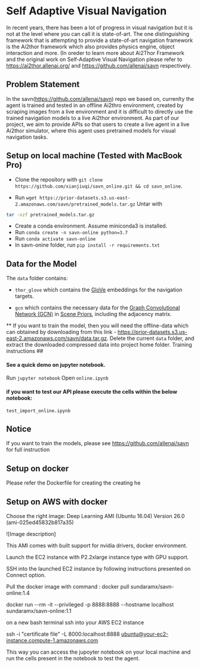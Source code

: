 # Self Adaptive Visual Navigation

In recent years, there has been a lot of progress in visual navigation but it is not at the level where you can call it is  state-of-art. The one distinguishing framework that is attempting to provide a state-of-art navigation framework is the Ai2thor framework which also provides physics engine, object interaction and more. (In oreder to learn more about Ai2Thor Framework  and the original work on Self-Adaptive Visual Navigation please refer to https://ai2thor.allenai.org/ and https://github.com/allenai/savn respectively.

## Problem Statement
In the savn(https://github.com/allenai/savn) repo we based on, currenlty the agent is trained and tested in an offline Ai2thro environment, created by scraping images from a live environment and it is difficult to directly use the trained navigation models to a live Ai2thor environment. As part of our project, we aim to provide APIs so that users to create a live agent in a live Ai2thor simulator, where this agent uses pretrained models for visual navigation tasks. 


## Setup on local machine (Tested with MacBook Pro)

- Clone the repository with `git clone https://github.com/xianjiuqi/savn_online.git && cd savn_online`.

- Run `wget https://prior-datasets.s3.us-east-2.amazonaws.com/savn/pretrained_models.tar.gz`
Untar with
```bash
tar -xzf pretrained_models.tar.gz
```
- Create a conda environment. Assume miniconda3 is installed.
- Run `conda create -n savn-online python=3.7`
- Run `conda activate savn-online`
- In savn-onine folder, run `pip install -r requirements.txt`


## Data for the Model
The `data` folder contains:

- `thor_glove` which contains the [GloVe](https://nlp.stanford.edu/projects/glove/) embeddings for the navigation targets.

- `gcn` which contains the necessary data for the [Graph Convolutional Network (GCN)](https://arxiv.org/abs/1609.02907) in [Scene Priors](https://arxiv.org/abs/1810.06543), including the adjacency matrix.

** If you want to train the model, then you will need the offline-data which can obtained by downloading from this link - https://prior-datasets.s3.us-east-2.amazonaws.com/savn/data.tar.gz. Delete the current `data` folder, and extract the downloaded compressed data into project home folder. Training instructions ##

#### See a quick demo on jupyter notebook.
Run `jupyter notebook`
Open `online.ipynb`

#### if you want to test our API please execute the cells within the below notebook:

`test_import_online.ipynb`


## Notice
If you want to train the models, please see https://github.com/allenai/savn for full instruction


## Setup on docker 

Please refer the Dockerfile for creating the creating he 



## Setup on AWS with docker 

Choose the right image:
Deep Learning AMI (Ubuntu 16.04) Version 26.0 (ami-025ed45832b817a35)

![Image description]


This AMI comes with built support for nvidia drivers, docker environment.

Launch the EC2 instance with P2.2xlarge instance type with GPU support.

SSH into the launched EC2 instance by following instructions presented on Connect option.

Pull the docker image with command : docker pull sundaramx/savn-online:1.4

docker run --rm  -it --privileged -p 8888:8888 --hostname localhost sundaramx/savn-online:1.1

on a new bash terminal ssh into your AWS EC2 instance 

ssh -i "certificate file" -L 8000:localhost:8888 ubuntu@your-ec2-instance.compute-1.amazonaws.com

This way you can access the jupoyter notebook on your local machine and run the cells present in the notebook to test 
the agent.

